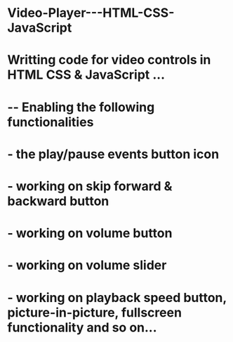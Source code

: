 # Video-Player---HTML-CSS-JavaScript
#
# Writting code for video controls in HTML CSS & JavaScript ...
# -- Enabling the following functionalities
# - the play/pause events button icon
# - working on skip forward & backward button
# - working on volume button 
# - working on volume slider
# - working on playback speed button, picture-in-picture, fullscreen functionality and so on...
